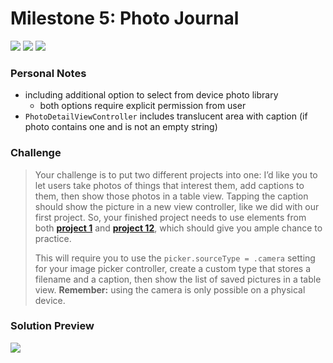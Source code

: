 # Milestone 5: Photo Journal

[![](https://img.shields.io/badge/Hacking%20with%20iOS-2019.10.26-36A9AE?logo=gumroad)](https://www.hackingwithswift.com/store/hacking-with-ios) [![](https://img.shields.io/badge/Xcode-11.3.1-3d8af0?logo=xcode)](#) [![](https://img.shields.io/badge/Swift-5.1-FA7343?logo=swift)](#)

### Personal Notes
- including additional option to select from device photo library
    - both options require explicit permission from user
- `PhotoDetailViewController` includes translucent area with caption (if photo contains one and is not an empty string)

### Challenge
> Your challenge is to put two different projects into one: I’d like you to let users take photos of things that interest them, add captions to them, then show those photos in a table view. Tapping the caption should show the picture in a new view controller, like we did with our first project. So, your finished project needs to use elements from both [**project 1**](https://github.com/seventhaxis/hacking-with-ios/tree/master/projects/p01.storm-viewer/) and [**project 12**](https://github.com/seventhaxis/hacking-with-ios/tree/master/projects/p12.userdefaults/), which should give you ample chance to practice.
>
> This will require you to use the `picker.sourceType = .camera` setting for your image picker controller, create a custom type that stores a filename and a caption, then show the list of saved pictures in a table view. **Remember:** using the camera is only possible on a physical device.

### Solution Preview
<img src="https://user-images.githubusercontent.com/4438390/71830179-3282e480-3074-11ea-89b1-25f610b46094.png">

